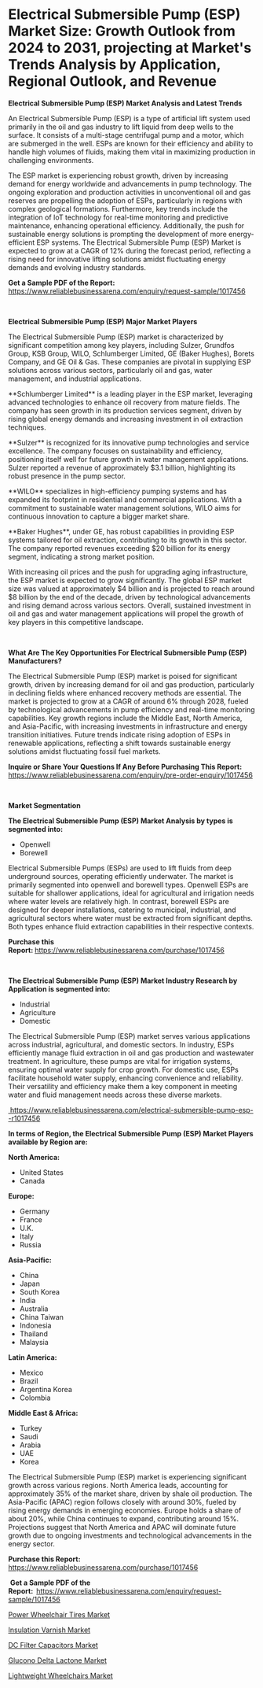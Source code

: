 <p><h1>Electrical Submersible Pump (ESP) Market Size: Growth Outlook from 2024 to 2031, projecting at Market's Trends Analysis by Application, Regional Outlook, and Revenue</h1></p><p><strong>Electrical Submersible Pump (ESP) Market Analysis and Latest Trends</strong></p>
<p><p>An Electrical Submersible Pump (ESP) is a type of artificial lift system used primarily in the oil and gas industry to lift liquid from deep wells to the surface. It consists of a multi-stage centrifugal pump and a motor, which are submerged in the well. ESPs are known for their efficiency and ability to handle high volumes of fluids, making them vital in maximizing production in challenging environments. </p><p>The ESP market is experiencing robust growth, driven by increasing demand for energy worldwide and advancements in pump technology. The ongoing exploration and production activities in unconventional oil and gas reserves are propelling the adoption of ESPs, particularly in regions with complex geological formations. Furthermore, key trends include the integration of IoT technology for real-time monitoring and predictive maintenance, enhancing operational efficiency. Additionally, the push for sustainable energy solutions is prompting the development of more energy-efficient ESP systems. The Electrical Submersible Pump (ESP) Market is expected to grow at a CAGR of 12% during the forecast period, reflecting a rising need for innovative lifting solutions amidst fluctuating energy demands and evolving industry standards.</p></p>
<p><strong>Get a Sample PDF of the Report:&nbsp;</strong> <a href="https://www.reliablebusinessarena.com/enquiry/request-sample/1017456">https://www.reliablebusinessarena.com/enquiry/request-sample/1017456</a></p>
<p>&nbsp;</p>
<p><strong>Electrical Submersible Pump (ESP) Major Market Players</strong></p>
<p><p>The Electrical Submersible Pump (ESP) market is characterized by significant competition among key players, including Sulzer, Grundfos Group, KSB Group, WILO, Schlumberger Limited, GE (Baker Hughes), Borets Company, and GE Oil & Gas. These companies are pivotal in supplying ESP solutions across various sectors, particularly oil and gas, water management, and industrial applications.</p><p>**Schlumberger Limited** is a leading player in the ESP market, leveraging advanced technologies to enhance oil recovery from mature fields. The company has seen growth in its production services segment, driven by rising global energy demands and increasing investment in oil extraction techniques.</p><p>**Sulzer** is recognized for its innovative pump technologies and service excellence. The company focuses on sustainability and efficiency, positioning itself well for future growth in water management applications. Sulzer reported a revenue of approximately $3.1 billion, highlighting its robust presence in the pump sector.</p><p>**WILO** specializes in high-efficiency pumping systems and has expanded its footprint in residential and commercial applications. With a commitment to sustainable water management solutions, WILO aims for continuous innovation to capture a bigger market share.</p><p>**Baker Hughes**, under GE, has robust capabilities in providing ESP systems tailored for oil extraction, contributing to its growth in this sector. The company reported revenues exceeding $20 billion for its energy segment, indicating a strong market position.</p><p>With increasing oil prices and the push for upgrading aging infrastructure, the ESP market is expected to grow significantly. The global ESP market size was valued at approximately $4 billion and is projected to reach around $8 billion by the end of the decade, driven by technological advancements and rising demand across various sectors. Overall, sustained investment in oil and gas and water management applications will propel the growth of key players in this competitive landscape.</p></p>
<p>&nbsp;</p>
<p><strong>What Are The Key Opportunities For Electrical Submersible Pump (ESP) Manufacturers?</strong></p>
<p><p>The Electrical Submersible Pump (ESP) market is poised for significant growth, driven by increasing demand for oil and gas production, particularly in declining fields where enhanced recovery methods are essential. The market is projected to grow at a CAGR of around 6% through 2028, fueled by technological advancements in pump efficiency and real-time monitoring capabilities. Key growth regions include the Middle East, North America, and Asia-Pacific, with increasing investments in infrastructure and energy transition initiatives. Future trends indicate rising adoption of ESPs in renewable applications, reflecting a shift towards sustainable energy solutions amidst fluctuating fossil fuel markets.</p></p>
<p><strong>Inquire or Share Your Questions If Any Before Purchasing This Report:</strong> <a href="https://www.reliablebusinessarena.com/enquiry/pre-order-enquiry/1017456">https://www.reliablebusinessarena.com/enquiry/pre-order-enquiry/1017456</a></p>
<p>&nbsp;</p>
<p><strong>Market Segmentation</strong></p>
<p><strong>The Electrical Submersible Pump (ESP) Market Analysis by types is segmented into:</strong></p>
<p><ul><li>Openwell</li><li>Borewell</li></ul></p>
<p><p>Electrical Submersible Pumps (ESPs) are used to lift fluids from deep underground sources, operating efficiently underwater. The market is primarily segmented into openwell and borewell types. Openwell ESPs are suitable for shallower applications, ideal for agricultural and irrigation needs where water levels are relatively high. In contrast, borewell ESPs are designed for deeper installations, catering to municipal, industrial, and agricultural sectors where water must be extracted from significant depths. Both types enhance fluid extraction capabilities in their respective contexts.</p></p>
<p><strong>Purchase this Report:&nbsp;</strong><a href="https://www.reliablebusinessarena.com/purchase/1017456">https://www.reliablebusinessarena.com/purchase/1017456</a></p>
<p>&nbsp;</p>
<p><strong>The Electrical Submersible Pump (ESP) Market Industry Research by Application is segmented into:</strong></p>
<p><ul><li>Industrial</li><li>Agriculture</li><li>Domestic</li></ul></p>
<p><p>The Electrical Submersible Pump (ESP) market serves various applications across industrial, agricultural, and domestic sectors. In industry, ESPs efficiently manage fluid extraction in oil and gas production and wastewater treatment. In agriculture, these pumps are vital for irrigation systems, ensuring optimal water supply for crop growth. For domestic use, ESPs facilitate household water supply, enhancing convenience and reliability. Their versatility and efficiency make them a key component in meeting water and fluid management needs across these diverse markets.</p></p>
<p><a href="https://www.reliablebusinessarena.com/electrical-submersible-pump-esp--r1017456">&nbsp;https://www.reliablebusinessarena.com/electrical-submersible-pump-esp--r1017456</a></p>
<p><strong>In terms of Region, the Electrical Submersible Pump (ESP) Market Players available by Region are:</strong></p>
<p>
    <p> <strong> North America: </strong>
        <ul>
            <li>United States</li>
            <li>Canada</li>
        </ul>
        </p> 
    <p> <strong> Europe: </strong>
        <ul>
            <li>Germany</li>
            <li>France</li>
            <li>U.K.</li>
            <li>Italy</li>
            <li>Russia</li>
        </ul>
        </p> 
    <p> <strong> Asia-Pacific: </strong>
        <ul>
            <li>China</li>
            <li>Japan</li>
            <li>South Korea</li>
            <li>India</li>
            <li>Australia</li>
            <li>China Taiwan</li>
            <li>Indonesia</li>
            <li>Thailand</li>
            <li>Malaysia</li>
        </ul>
        </p> 
    <p> <strong> Latin America: </strong>
        <ul>
            <li>Mexico</li>
            <li>Brazil</li>
            <li>Argentina Korea</li>
            <li>Colombia</li>
        </ul>
        </p> 
    <p> <strong> Middle East & Africa: </strong>
        <ul>
            <li>Turkey</li>
            <li>Saudi</li>
            <li>Arabia</li>
            <li>UAE</li>
            <li>Korea</li>
        </ul>
    </p>
    </p>
<p><p>The Electrical Submersible Pump (ESP) market is experiencing significant growth across various regions. North America leads, accounting for approximately 35% of the market share, driven by shale oil production. The Asia-Pacific (APAC) region follows closely with around 30%, fueled by rising energy demands in emerging economies. Europe holds a share of about 20%, while China continues to expand, contributing around 15%. Projections suggest that North America and APAC will dominate future growth due to ongoing investments and technological advancements in the energy sector.</p></p>
<p><strong>Purchase this Report: </strong><a href="https://www.reliablebusinessarena.com/purchase/1017456">https://www.reliablebusinessarena.com/purchase/1017456</a></p>
<p>&nbsp;<strong>Get a Sample PDF of the Report:&nbsp;&nbsp;</strong><a href="https://www.reliablebusinessarena.com/enquiry/request-sample/1017456">https://www.reliablebusinessarena.com/enquiry/request-sample/1017456</a></p>
<p><strong></strong></p>
<p><p><a href="https://www.linkedin.com/pulse/power-wheelchair-tires-industry-sector-market-dynamics-fcgfe?trackingId=Ia5BmatXRGOF9LT4nsNoLw%3D%3D">Power Wheelchair Tires Market</a></p><p><a href="https://issuu.com/reportprime-2/docs/insulation-varnish-market-size-2030_bef5bb51f50407">Insulation Varnish Market</a></p><p><a href="https://medium.com/@charityrice64/global-dc-filter-capacitors-market-exploring-market-share-market-trends-and-future-growth-cf77b388d5b2">DC Filter Capacitors Market</a></p><p><a href="https://issuu.com/reportprime-2/docs/glucono-delta-lactone-market-size-2_92a29fa185a278">Glucono Delta Lactone Market</a></p><p><a href="https://www.linkedin.com/pulse/lightweight-wheelchairs-market-size-type-open-wheelchairsfixed-nb2le?trackingId=MqLbL3%2FnQt%2BxNfp8QuLBRA%3D%3D">Lightweight Wheelchairs Market</a></p></p>